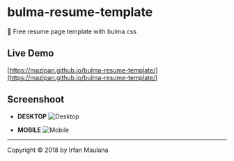 # bulma-resume-template

💼 Free resume page template with bulma css

## Live Demo

[https://mazipan.github.io/bulma-resume-template/](https://mazipan.github.io/bulma-resume-template/)

## Screenshoot

+ **DESKTOP**
![Desktop](https://raw.githubusercontent.com/mazipan/bulma-resume-template/master/screenshoot-desktop.png)

+ **MOBILE**
![Mobile](https://raw.githubusercontent.com/mazipan/bulma-resume-template/master/screenshoot-mobile.png)


-----

Copyright © 2018 by Irfan Maulana
